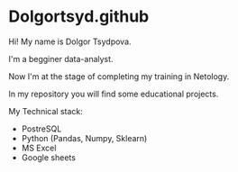 # Dolgortsyd.github

Hi! 
My name is Dolgor Tsydpova.

I'm a begginer data-analyst.

Now I'm at the stage of completing my training in Netology.

In my repository you will find some educational projects.

My Technical stack:
- PostreSQL 
- Python (Pandas, Numpy, Sklearn)
- MS Excel
- Google sheets
  

